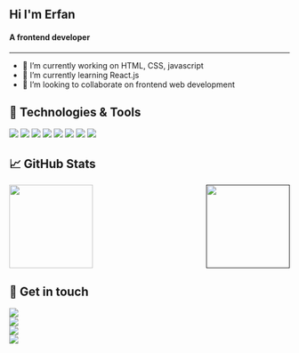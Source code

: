 ## Hi I'm Erfan 

#### A frontend developer
<hr>

- 🔭 I’m currently working on HTML, CSS, javascript
- 🌱 I’m currently learning React.js
- 👯 I’m looking to collaborate on frontend web development

## 🔧 Technologies & Tools
![](https://img.shields.io/badge/Code-JavaScript-informational?style=flat&logo=javascript&logoColor=white&color=2C394B)
![](https://img.shields.io/badge/Code-React-informational?style=flat&logo=react&logoColor=white&color=2C394B)
![](https://img.shields.io/badge/Code-Bootstrap-informational?style=flat&logo=bootstrap&logoColor=white&color=2C394B)
![](https://img.shields.io/badge/Code-HTML5-informational?style=flat&logo=html5&logoColor=white&color=2C394B)
![](https://img.shields.io/badge/Code-CSS3-informational?style=flat&logo=css3&logoColor=white&color=2C394B)
![](https://img.shields.io/badge/OS-Windows-informational?style=flat&logo=Windows&logoColor=white&color=2C394B)
![](https://img.shields.io/badge/Editor-Webstorm-informational?style=flat&logo=Webstorm&logoColor=white&color=2C394B)
![](https://img.shields.io/badge/Editor-VSCode-informational?style=flat&logo=visualstudiocode&logoColor=white&color=2C394B)


## &#x1f4c8; GitHub Stats

<a href="https://github.com/erfan74sh">
  <img align="center" height="150px" src="https://github-readme-stats.vercel.app/api?username=erfan74sh&hide=prs,issues&show_icons=true&theme=dark" />
</a>
<a href="">
   <img align="right" height="150px" src="https://github-readme-stats.vercel.app/api/top-langs/?username=erfan74sh&layout=compact&theme=dark" />
   </a>

## :link: Get in touch
<a href="https://twitter.com/erfan95sh">
   <img align="center" src="https://img.shields.io/badge/Follow me on Tiwtter-informational?style=social&logo=twitter&logoColor=blue" />
 </a><br>
<a href="https://www.instagram.com/erfanshafiee">
   <img align="center" src="https://img.shields.io/badge/Follow me on Instagram-informational?style=social&logo=instagram&logoColor=red" />
 </a><br>
 <a href="https://www.linkedin.com/in/erfan-shafiee">
   <img align="center" src="https://img.shields.io/badge/Follow me on Linkedin-informational?style=social&logo=linkedin&logoColor=blue" />
 </a><br>
 <a href="mailto: erfan74sh@gmail.com">
   <img align="center" src="https://img.shields.io/badge/Email me-informational?style=social&logo=gmail&logoColor=yellow" />
 </a>
